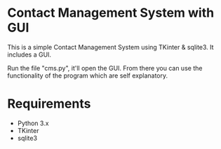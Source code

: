 # Contact Management System with GUI
This is a simple Contact Management System using TKinter & sqlite3. It includes a GUI.

Run the file "cms.py", it'll open the GUI. From there you can use the functionality of the program which are self explanatory.

# Requirements
- Python 3.x
- TKinter
- sqlite3